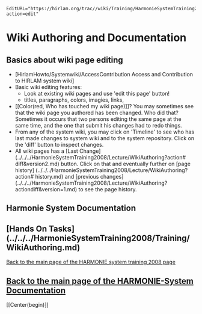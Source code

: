 ```@meta
EditURL="https://hirlam.org/trac//wiki/Training/HarmonieSystemTraining2008/Lecture/WikiAuthoring?action=edit"
```

# Wiki Authoring and Documentation

## Basics about wiki page editing
 * [HirlamHowto/Systemwiki/AccessContribution Access and Contribution to HIRLAM system wiki]
 * Basic wiki editing features:
    * Look at existing wiki pages and use 'edit this page' button!
    * titles, paragraphs, colors, imagies, links,
 * [[Color(red, Who has touched my wiki page)]]? You may sometimes see that the wiki page you authored has been changed. Who did that? Sometimes it occurs that two persons editing the same page at the same time, and the one that submit his changes had to redo things. 
  * From any of the system wiki, you may click on 'Timeline' to see who has last made changes to system wiki and to the system repository. Click on the 'diff' button to inspect changes.
  * All wiki pages has a [Last Change] (../../../HarmonieSystemTraining2008/Lecture/WikiAuthoring?action# diff&version2.md) button. Click on that and eventually further on [page history] (../../../HarmonieSystemTraining2008/Lecture/WikiAuthoring?action# history.md) and [previous changes] (../../../HarmonieSystemTraining2008/Lecture/WikiAuthoring?actiondiff&version=1.md) to see the page history.

## Harmonie System Documentation
## [Hands On Tasks] (../../../HarmonieSystemTraining2008/Training/WikiAuthoring.md)


[ Back to the main page of the HARMONIE system training 2008 page](https://hirlam.org/trac/wiki/HarmonieSystemTraining2008)

[Back to the main page of the HARMONIE-System Documentation](https://hirlam.org/trac/wiki/HarmonieSystemDocumentation)
----
[[Center(begin)]]